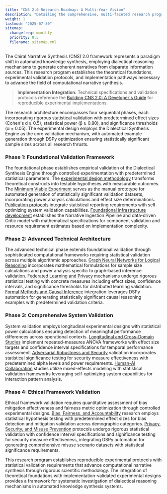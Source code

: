 ```yaml
---
title: "CNS 2.0 Research Roadmap: A Multi-Year Vision"
description: "Detailing the comprehensive, multi-faceted research program to develop, validate, and responsibly deploy the Chiral Narrative Synthesis framework."
weight: 1
lastmod: "2025-07-30"
sitemap:
  changefreq: monthly
  priority: 0.5
  filename: sitemap.xml
---
```


The Chiral Narrative Synthesis (CNS) 2.0 framework represents a paradigm shift in automated knowledge synthesis, employing dialectical reasoning mechanisms to generate coherent narratives from disparate information sources. This research program establishes the theoretical foundations, experimental validation protocols, and implementation pathways necessary to advance the field of computational narrative synthesis.

> **Implementation Integration:** Technical specifications and validation protocols reference the [Building CNS 2.0: A Developer's Guide](/guides/building-cns-2.0-developers-guide/) for reproducible experimental implementations.

The research architecture encompasses four sequential phases, each incorporating rigorous statistical validation with predetermined effect sizes (Cohen's d ≥ 0.5), statistical power (β ≥ 0.80), and significance thresholds (α = 0.05). The experimental design employs the Dialectical Synthesis Engine as the core validation mechanism, with automated example generation through DSPy optimization ensuring statistically significant sample sizes across all research thrusts.

### Phase 1: Foundational Validation Framework

The foundational phase establishes empirical validation of the Dialectical Synthesis Engine through controlled experimentation with predetermined statistical parameters. The [experimental design methodology](/guides/cns-2.0-research-roadmap/chapter-1-vision-vs-experiment/) transforms theoretical constructs into testable hypotheses with measurable outcomes. The [Minimum Viable Experiment](/guides/cns-2.0-research-roadmap/chapter-2-minimum-viable-experiment/) serves as the manual prototype for automated generation of statistically significant validation datasets, incorporating power analysis calculations and effect size determinations. [Publication protocols](/guides/cns-2.0-research-roadmap/chapter-3-anatomy-of-a-paper/) integrate statistical reporting requirements with self-optimizing system validation capabilities. [Foundational infrastructure development](/guides/cns-2.0-research-roadmap/chapter-4-foundational-work/) establishes the Narrative Ingestion Pipeline and data-driven Critic model with mathematical specifications for component validation and resource requirement estimates based on implementation complexity.

### Phase 2: Advanced Technical Architecture

The advanced technical phase extends foundational validation through sophisticated computational frameworks requiring statistical validation across multiple algorithmic approaches. [Graph Neural Networks for Logical Reasoning](/guides/cns-2.0-research-roadmap/technical-research/1-gnn-for-logical-reasoning/) incorporates mathematical formulations for sample size calculations and power analysis specific to graph-based inference validation. [Federated Learning and Privacy](/guides/cns-2.0-research-roadmap/technical-research/2-federated-learning-and-privacy/) mechanisms undergo rigorous statistical testing with concrete measures including effect sizes, confidence intervals, and significance thresholds for distributed learning validation. [Formal Methods and Causal Inference](/guides/cns-2.0-research-roadmap/technical-research/3-formal-methods-and-causal-inference/) integration leverages DSPy automation for generating statistically significant causal reasoning examples with predetermined validation criteria.

### Phase 3: Comprehensive System Validation

System validation employs longitudinal experimental designs with statistical power calculations ensuring detection of meaningful performance differences across operational contexts. [Longitudinal and Cross-Domain Studies](/guides/cns-2.0-research-roadmap/evaluation-and-validation/1-longitudinal-and-cross-domain-studies/) implement repeated-measures ANOVA frameworks with effect size targets and confidence interval specifications for temporal performance assessment. [Adversarial Robustness and Security](/guides/cns-2.0-research-roadmap/evaluation-and-validation/2-adversarial-robustness-and-security/) validation incorporates statistical significance testing for security measure effectiveness with predetermined alpha levels and power requirements. [Human-AI Collaboration](/guides/cns-2.0-research-roadmap/evaluation-and-validation/3-human-ai-collaboration/) studies utilize mixed-effects modeling with statistical validation frameworks leveraging self-optimizing system capabilities for interaction pattern analysis.

### Phase 4: Ethical Framework Validation

Ethical framework validation requires quantitative assessment of bias mitigation effectiveness and fairness metric optimization through controlled experimental designs. [Bias, Fairness, and Accountability](/guides/cns-2.0-research-roadmap/ethical-legal-and-societal/1-bias-fairness-and-accountability/) research employs statistical hypothesis testing with predetermined effect sizes for bias detection and mitigation validation across demographic categories. [Privacy, Security, and Misuse Prevention](/guides/cns-2.0-research-roadmap/ethical-legal-and-societal/2-privacy-security-and-misuse-prevention/) protocols undergo rigorous statistical validation with confidence interval specifications and significance testing for security measure effectiveness, integrating DSPy automation for generating comprehensive misuse scenario datasets with statistical significance requirements.

This research program establishes reproducible experimental protocols with statistical validation requirements that advance computational narrative synthesis through rigorous scientific methodology. The integration of theoretical foundations with implementation-validated experimental designs provides a framework for systematic investigation of dialectical reasoning mechanisms in automated knowledge synthesis systems.

